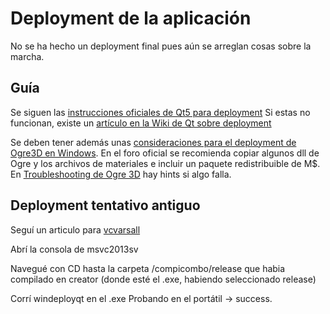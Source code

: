 # Deployment de la aplicación

No se ha hecho un deployment final pues aún se arreglan cosas sobre la marcha.

## Guía

Se siguen las [instrucciones oficiales de Qt5 para deployment]( http://doc.qt.io/qt-5/windows-deployment.html)
Si estas no funcionan, existe un [artículo en la Wiki de Qt sobre deployment](https://wiki.qt.io/Deploy_an_Application_on_Windows)

Se deben tener además unas [consideraciones para el deployment de Ogre3D en Windows](http://www.ogre3d.org/forums/viewtopic.php?f=2&t=70897&p=463127&hilit=deploy+ogre3d#p463127).
En el foro oficial se recomienda copiar algunos dll de Ogre y los archivos de materiales e incluir un paquete redistribuible de M$.
En [Troubleshooting de Ogre 3D](http://www.ogre3d.org/tikiwiki/tiki-index.php?page=Troubleshooting) hay hints si algo falla.

## Deployment tentativo antiguo

Seguí un articulo para [vcvarsall](https://msdn.microsoft.com/en-us/library/f2ccy3wt.aspx)

 Abrí la consola de msvc2013sv 

Navegué con CD hasta la carpeta /compicombo/release que habia compilado en creator (donde esté el .exe, habiendo seleccionado release) 

Corrí windeployqt en el .exe 
Probando en el portátil -> success. 